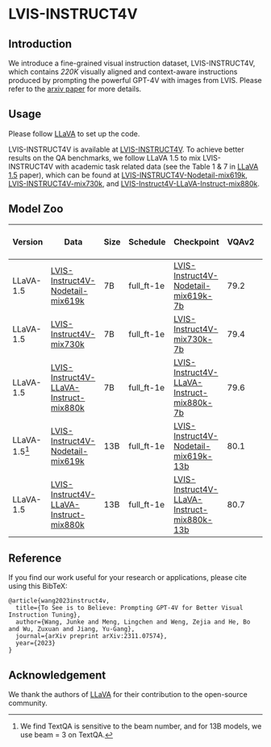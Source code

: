 # LVIS-INSTRUCT4V

## Introduction

We introduce a fine-grained visual instruction dataset, LVIS-INSTRUCT4V, which contains *220K* visually aligned and context-aware instructions produced by prompting the powerful GPT-4V with images from LVIS. Please refer to the [arxiv paper](https://arxiv.org/abs/2311.07574) for more details.

## Usage

Please follow [LLaVA](https://github.com/haotian-liu/LLaVA) to set up the code. 

LVIS-INSTRUCT4V is available at [LVIS-INSTRUCT4V](https://huggingface.co/datasets/X2FD/LVIS-Instruct4V). To achieve better results on the QA benchmarks, we follow LLaVA 1.5 to mix LVIS-INSTRUCT4V with academic task related data (see the Table 1 & 7 in [LLaVA 1.5](https://arxiv.org/pdf/2310.03744.pdf) paper), which can be found at [LVIS-INSTRUCT4V-Nodetail-mix619k](https://huggingface.co/datasets/X2FD/LVIS-Instruct4V-Nodetail-mix619k), [LVIS-INSTRUCT4V-mix730k](https://huggingface.co/datasets/X2FD/LVIS-Instruct4V-mix730k), and [LVIS-Instruct4V-LLaVA-Instruct-mix880k](https://huggingface.co/datasets/X2FD/LVIS-Instruct4V-LLaVA-Instruct-mix880k).


## Model Zoo
 |  Version | Data  | Size | Schedule | Checkpoint | VQAv2 | GQA | VizWiz | SQA | T-VQA | POPE | MME | MM-Bench | MM-Bench-CN | SEED | LLaVA-Bench-Wild | MM-Vet  | 
 | ---------- | ---------- | ---------- | ----------- | ----------- | --- | --- | --- | --- | --- | --- | --- | --- | --- | --- | --- | --- | 
 |  LLaVA-1.5 | [LVIS-Instruct4V-Nodetail-mix619k](https://huggingface.co/datasets/X2FD/LVIS-Instruct4V-Nodetail-mix619k) | 7B | full_ft-1e | [LVIS-Instruct4V-Nodetail-mix619k-7b](https://huggingface.co/X2FD/LVIS-Instruct4v-7b) | 79.2 | 62.6 | 52.5 | 68.4 | 57.6  | 84.0 | 1472.9 | 67.1 | 60.0 | 60.8 | 70.4 | 34.6 | 
 |  LLaVA-1.5 | [LVIS-Instruct4V-mix730k](https://huggingface.co/datasets/X2FD/LVIS-Instruct4V-mix730k) | 7B | full_ft-1e | [LVIS-Instruct4V-mix730k-7b](https://huggingface.co/X2FD/LVIS-Instruct4V-mix730k-7b/tree/main)  | 79.4 |  62.6 | 52.6 | 68.9 | 58.4 | 85.1 | 1495.3 | 66.6 | 59.6 | 60.5 | 67.1 | 33.3  | 
 |  LLaVA-1.5 | [LVIS-Instruct4V-LLaVA-Instruct-mix880k](https://huggingface.co/datasets/X2FD/LVIS-Instruct4V-LLaVA-Instruct-mix880k) | 7B | full_ft-1e | [LVIS-Instruct4V-LLaVA-Instruct-mix880k-7b](https://huggingface.co/X2FD/LVIS-Instruct4v-LLaVA-7b)  | 79.6 |  62.6 | 51.8 | 68.3 | 58.7 | 86.0 | 1528.2 | 66.2 | 60.4 | 60.6 | 67.0 | 31.5  | 
 |  LLaVA-1.5[^1] | [LVIS-Instruct4V-Nodetail-mix619k](https://huggingface.co/datasets/X2FD/LVIS-Instruct4V-Nodetail-mix619k) | 13B | full_ft-1e | [LVIS-Instruct4V-Nodetail-mix619k-13b](https://huggingface.co/X2FD/LVIS-Instruct4v-13b) | 80.1 | 63.8 | 51.4 | 69.0 | 62.1 |  85.3 | 1572.0 | 67.8 | 61.0 | 62.5 | 76.7 | 40.2 |
 |  LLaVA-1.5 | [LVIS-Instruct4V-LLaVA-Instruct-mix880k](https://huggingface.co/datasets/X2FD/LVIS-Instruct4V-LLaVA-Instruct-mix880k) | 13B | full_ft-1e | [LVIS-Instruct4V-LLaVA-Instruct-mix880k-13b](https://huggingface.co/X2FD/LVIS-Instruct4v-LLaVA-13b) | 80.7 | 63.6 |57.2 | 70.6 | 62.5 | 86.0 | 1574.9 | 68.0 | 61.1 | 61.6 | 71.3 | 37.4

[^1]: We find TextQA is sensitive to the beam number, and for 13B models, we use beam = 3 on TextQA.

## Reference

If you find our work useful for your research or applications, please cite using this BibTeX:

```
@article{wang2023instruct4v,
  title={To See is to Believe: Prompting GPT-4V for Better Visual Instruction Tuning},
  author={Wang, Junke and Meng, Lingchen and Weng, Zejia and He, Bo and Wu, Zuxuan and Jiang, Yu-Gang},
  journal={arXiv preprint arXiv:2311.07574},
  year={2023}
}
```


## Acknowledgement

We thank the authors of [LLaVA](https://github.com/haotian-liu/LLaVA) for their contribution to the open-source community.
